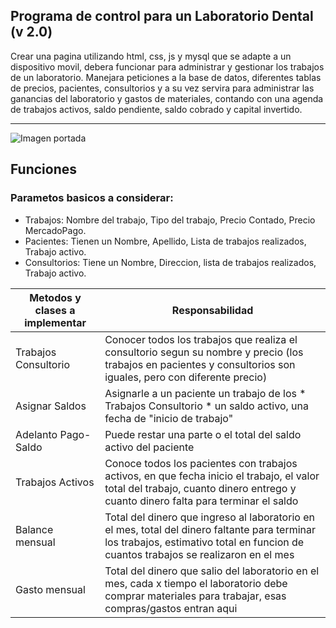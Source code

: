 
## Programa de control para un Laboratorio Dental (v 2.0)
Crear una pagina utilizando html, css, js y mysql que se adapte a un dispositivo movil,
debera funcionar para administrar y gestionar los trabajos de un laboratorio.
Manejara peticiones a la base de datos, diferentes tablas de precios, pacientes,
consultorios y a su vez servira para administrar las ganancias del laboratorio y
gastos de materiales, contando con una agenda de trabajos activos, saldo pendiente,
saldo cobrado y capital invertido.
___
![Imagen portada](https://media.istockphoto.com/id/1202232185/es/vector/proceso-de-impresi%C3%B3n-3d-m%C3%A9dica-de-pr%C3%B3tesis-dentales.jpg?s=612x612&w=0&k=20&c=rXaMQbw0fFl3S09jH54AfWVSx4LYeBxqTuA_msBiSSw=)
## Funciones
### Parametos basicos a considerar:

- Trabajos: Nombre del trabajo, Tipo del trabajo, Precio Contado, Precio MercadoPago.
- Pacientes: Tienen un Nombre, Apellido, Lista de trabajos realizados, Trabajo activo.
- Consultorios: Tiene un Nombre, Direccion, lista de trabajos realizados, Trabajo activo.

| Metodos y clases a implementar | Responsabilidad |
------------------------|-----------------|
| Trabajos Consultorio | Conocer todos los trabajos que realiza el consultorio segun su nombre y precio (los trabajos en pacientes y consultorios son iguales, pero con diferente precio) |
| Asignar Saldos | Asignarle a un paciente un trabajo de los * Trabajos Consultorio * un saldo activo, una fecha de "inicio de trabajo" |
| Adelanto Pago-Saldo | Puede restar una parte o el total del saldo activo del paciente |
| Trabajos Activos | Conoce todos los pacientes con trabajos activos, en que fecha inicio el trabajo, el valor total del trabajo, cuanto dinero entrego y cuanto dinero falta para terminar el saldo |
| Balance mensual | Total del dinero que ingreso al laboratorio en el mes, total del dinero faltante para terminar los trabajos, estimativo total en funcion de cuantos trabajos se realizaron en el mes |
| Gasto mensual | Total del dinero que salio del laboratorio en el mes, cada x tiempo el laboratorio debe comprar materiales para trabajar, esas compras/gastos entran aqui |
